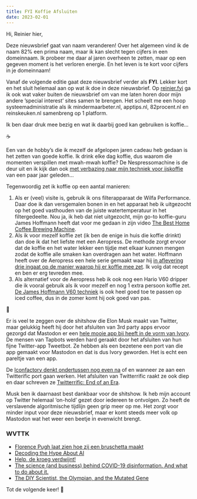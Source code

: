 ```yaml
---
title: FYI Koffie Afsluiten
date: 2023-02-01
---
```


Hi, Reinier hier,

Deze nieuwsbrief gaat van naam veranderen! Over het algemeen vind ik de naam 82% een prima naam, maar ik kan slecht tegen cijfers in een domeinnaam. Ik probeer me daar al jaren overheen te zetten, maar op een gegeven moment is het verloren energie. En het leven is te kort voor cijfers in je domeinnaam!

Vanaf de volgende editie gaat deze nieuwsbrief verder als **FYI**. Lekker kort en het sluit helemaal aan op wat ik doe in deze nieuwsbrief. Op [reinier.fyi](https://reinier.fyi) ga ik ook wat vaker buiten de nieuwsbrief om van me laten horen door mijn andere ’special interest’ sites samen te brengen. Het scheelt me een hoop systeemadministratie als ik mindermaarbeter.nl, apptips.nl, 82procent.nl en reinskeuken.nl samenbreng op 1 platform.

Ik ben daar druk mee bezig en wat ik daarbij goed kan gebruiken is koffie…

☕️

Een van de hobby’s die ik mezelf de afgelopen jaren cadeau heb gedaan is het zetten van goede koffie. Ik drink elke dag koffie, dus waarom die momenten verspillen met mwah-mwah koffie? De Nespressomachine is de deur uit en ik kijk dan ook [met verbazing naar mijn techniek voor ijskoffie](https://www.instagram.com/p/CB45rh5F5cO/c/18092439049172200/) van een paar jaar geleden…

Tegenwoordig zet ik koffie op een aantal manieren:

1. Als er (veel) visite is, gebruik ik ons filterapparaat de Wilfa Performance. Daar doe ik dan versgemalen bonen in en het apparaat heb ik uitgezocht op het goed vasthouden van de juiste watertemperatuur in het filtergedeelte. Nou ja, ik heb dat niet uitgezocht, mijn go-to koffie-guru James Hoffmann heeft dat voor me gedaan in zijn video [The Best Home Coffee Brewing Machine](https://www.youtube.com/watch?v=t8eYs2vxT-8).
2. Als ik voor mezelf koffie zet (ik ben de enige in huis die koffie drinkt) dan doe ik dat het liefste met een Aeropress. De methode zorgt ervoor dat de koffie en het water lekker een tijdje met elkaar kunnen mengen zodat de koffie alle smaken kan overdragen aan het water. Hoffmann heeft over de Aeropress een hele serie gemaakt waar hij [in aflevering drie ingaat op de manier waarop hij er koffie mee zet](https://www.youtube.com/watch?v=j6VlT_jUVPc). Ik volg dat recept en ben er erg tevreden mee.
3. Als alternatief voor de Aeropress heb ik ook nog een Hario V60 dripper die ik vooral gebruik als ik voor mezelf en nog 1 extra persoon koffie zet. [De James Hoffmann V60 techniek](https://www.youtube.com/watch?v=AI4ynXzkSQo) is ook heel goed toe te passen op iced coffee, dus in de zomer komt hij ook goed van pas.

🐘

Er is veel te zeggen over de shitshow die Elon Musk maakt van Twitter, maar gelukkig heeft hij door het afsluiten van 3rd party apps ervoor gezorgd dat Mastodon er een [hele mooie app bij heeft in de vorm van Ivory](https://tapbots.com/ivory/). De mensen van Tapbots werden hard geraakt door het afsluiten van hun fijne Twitter-app Tweetbot. Ze hebben als een bezetene een port van die app gemaakt voor Mastodon en dat is dus Ivory geworden. Het is echt een pareltje van een app.

De [Iconfactory denkt ondertussen nog even na](https://blog.iconfactory.com/2023/01/mastodonerrific/ "Masto-do or Masto-don’t?") of en wanneer ze aan een Twitterific port gaan werken. Het afsluiten van Twitterrific raakt ze ook diep en daar schreven ze [Twitterrific: End of an Era](https://blog.iconfactory.com/2023/01/twitterrific-end-of-an-era/).

Musk ben ik daarnaast best dankbaar voor de shitshow. Ik heb mijn account op Twitter helemaal ‘on-hold’ gezet door iedereen te ontvolgen. Zo heeft de verslavende algoritmische tijdlijn geen grip meer op me. Het zorgt voor minder input voor deze nieuwsbrief, maar er komt steeds meer volk op Mastodon wat het weer een beetje in evenwicht brengt.

### WVTTK

- [Florence Pugh laat zien hoe zij een bruschetta maakt](https://www.youtube.com/watch?v=26ixBG5LCXk)
- [Decoding the Hype About AI](https://themarkup.org/hello-world/2023/01/28/decoding-the-hype-about-ai)
- [Help, de kroeg verdwijnt!](https://jacobin.nl/help-de-kroeg-verdwijnt/)
- [The science (and business) behind COVID-19 disinformation. And what to do about it.](https://yourlocalepidemiologist.substack.com/p/the-science-and-business-behind-covid)
- [The DIY Scientist, the Olympian, and the Mutated Gene](https://www.propublica.org/article/muscular-dystrophy-patient-olympic-medalist-same-genetic-mutation)

Tot de volgende keer! 👋
